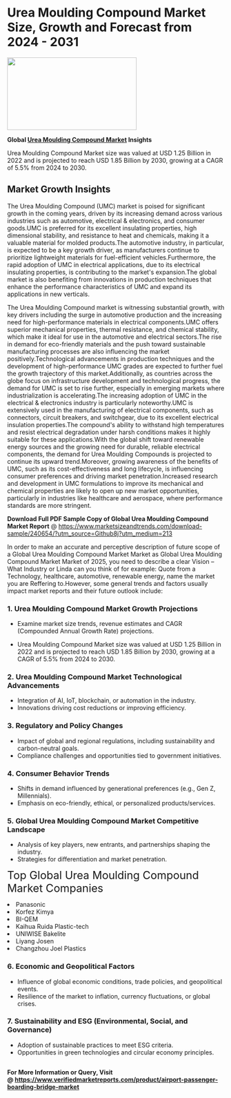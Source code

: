 <H1>Urea Moulding Compound Market Size, Growth and Forecast from 2024 - 2031</H1><img class="aligncenter size-medium wp-image-584254" src="https://thirdeyenews.in/wp-content/uploads/2024/09/Global-Market-Research-300x168.jpeg" alt="" width="300" height="168" /><p><strong>Global&nbsp;<a href="https://www.marketsizeandtrends.com/download-sample/240654/?utm_source=Github8j?utm_medium=213">Urea Moulding Compound Market</a> Insights</strong></p><p>Urea Moulding Compound Market size was valued at USD 1.25 Billion in 2022 and is projected to reach USD 1.85 Billion by 2030, growing at a CAGR of 5.5% from 2024 to 2030.</p><p><h2>Market Growth Insights</h2> <p>The Urea Moulding Compound (UMC) market is poised for significant growth in the coming years, driven by its increasing demand across various industries such as automotive, electrical & electronics, and consumer goods.UMC is preferred for its excellent insulating properties, high dimensional stability, and resistance to heat and chemicals, making it a valuable material for molded products.The automotive industry, in particular, is expected to be a key growth driver, as manufacturers continue to prioritize lightweight materials for fuel-efficient vehicles.Furthermore, the rapid adoption of UMC in electrical applications, due to its electrical insulating properties, is contributing to the market's expansion.The global market is also benefiting from innovations in production techniques that enhance the performance characteristics of UMC and expand its applications in new verticals.</p> <p>The Urea Moulding Compound market is witnessing substantial growth, with key drivers including the surge in automotive production and the increasing need for high-performance materials in electrical components.UMC offers superior mechanical properties, thermal resistance, and chemical stability, which make it ideal for use in the automotive and electrical sectors.The rise in demand for eco-friendly materials and the push toward sustainable manufacturing processes are also influencing the market positively.Technological advancements in production techniques and the development of high-performance UMC grades are expected to further fuel the growth trajectory of this market.Additionally, as countries across the globe focus on infrastructure development and technological progress, the demand for UMC is set to rise further, especially in emerging markets where industrialization is accelerating.The increasing adoption of UMC in the electrical & electronics industry is particularly noteworthy.UMC is extensively used in the manufacturing of electrical components, such as connectors, circuit breakers, and switchgear, due to its excellent electrical insulation properties.The compound's ability to withstand high temperatures and resist electrical degradation under harsh conditions makes it highly suitable for these applications.With the global shift toward renewable energy sources and the growing need for durable, reliable electrical components, the demand for Urea Moulding Compounds is projected to continue its upward trend.Moreover, growing awareness of the benefits of UMC, such as its cost-effectiveness and long lifecycle, is influencing consumer preferences and driving market penetration.Increased research and development in UMC formulations to improve its mechanical and chemical properties are likely to open up new market opportunities, particularly in industries like healthcare and aerospace, where performance standards are more stringent.<p><span class=""><strong>Download Full PDF Sample Copy of Global Urea Moulding Compound Market Report</strong> @ <a href="https://www.marketsizeandtrends.com/download-sample/240654/?utm_source=Github8j?utm_medium=213" target="_blank">https://www.marketsizeandtrends.com/download-sample/240654/?utm_source=Github8j?utm_medium=213</a></span></p><p>In order to make an accurate and perceptive description of future scope of a Global&nbsp;Urea Moulding Compound Market Market as Global&nbsp;Urea Moulding Compound Market Market of 2025, you need to describe a clear Vision &ndash; What Industry or Linda can you think of for example: Quote from a Technology, healthcare, automotive, renewable energy, name the market you are Reffering to.However, some general trends and factors usually impact market reports and their future outlook include:</p><h3>1.&nbsp;<strong>Urea Moulding Compound Market Growth Projections</strong></h3><ul><li>Examine market size trends, revenue estimates and CAGR (Compounded Annual Growth Rate) projections.</li><li><p>Urea Moulding Compound Market size was valued at USD 1.25 Billion in 2022 and is projected to reach USD 1.85 Billion by 2030, growing at a CAGR of 5.5% from 2024 to 2030.</p></li></ul><h3>2.&nbsp;<strong>Urea Moulding Compound Market Technological Advancements</strong></h3><ul><li>Integration of AI, IoT, blockchain, or automation in the industry.</li><li>Innovations driving cost reductions or improving efficiency.</li></ul><h3>3.&nbsp;<strong>Regulatory and Policy Changes</strong></h3><ul><li>Impact of global and regional regulations, including sustainability and carbon-neutral goals.</li><li>Compliance challenges and opportunities tied to government initiatives.</li></ul><h3>4.&nbsp;<strong>Consumer Behavior Trends</strong></h3><ul><li>Shifts in demand influenced by generational preferences (e.g., Gen Z, Millennials).</li><li>Emphasis on eco-friendly, ethical, or personalized products/services.</li></ul><h3>5.&nbsp;<strong>Global Urea Moulding Compound Market Competitive Landscape</strong></h3><ul><li>Analysis of key players, new entrants, and partnerships shaping the industry.</li><li>Strategies for differentiation and market penetration.</li></ul><p data-pm-slice="1 1 []"><span style="color: inherit; font-family: inherit; font-size: 25px;">Top Global Urea Moulding Compound Market Companies</span></p><div class="" data-test-id=""><p><li>Panasonic</li><li> Korfez Kimya</li><li> BI-QEM</li><li> Kaihua Ruida Plastic-tech</li><li> UNIWISE Bakelite</li><li> Liyang Josen</li><li> Changzhou Joel Plastics</li></p></div><h3>6.&nbsp;<strong>Economic and Geopolitical Factors</strong></h3><ul><li>Influence of global economic conditions, trade policies, and geopolitical events.</li><li>Resilience of the market to inflation, currency fluctuations, or global crises.</li></ul><h3>7.&nbsp;<strong>Sustainability and ESG (Environmental, Social, and Governance)</strong></h3><ul><li>Adoption of sustainable practices to meet ESG criteria.</li><li>Opportunities in green technologies and circular economy principles.</li></ul><h2><strong style="font-size: 14px;">For More Information or Query, Visit @&nbsp;</strong><a style="background-color: #ffffff; font-size: 14px;" href="https://www.marketsizeandtrends.com/report/urea-moulding-compound-market/" target="_blank">https://www.verifiedmarketreports.com/product/airport-passenger-boarding-bridge-market</a></h2>